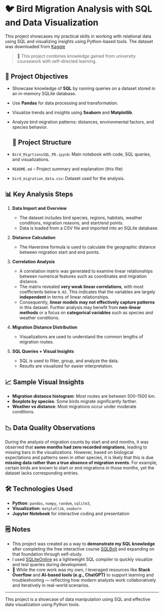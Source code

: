 
# 🐦 Bird Migration Analysis with SQL and Data Visualization

This project showcases my practical skills in working with relational data using SQL and visualizing insights using Python-based tools.
The dataset was downloaded from [Kaggle](https://www.kaggle.com/datasets/sahirmaharajj/bird-migration-dataset-data-visualization-eda)
> 🎯 This project combines knowledge gained from university coursework with self-directed learning.

## 📌 Project Objectives

- Showcase knowledge of **SQL** by running queries on a dataset stored in an in-memory SQLite database.
- Use **Pandas** for data processing and transformation.
- Visualize trends and insights using **Seaborn** and **Matplotlib**.
- Analyze bird migration patterns: distances, environmental factors, and species behavior.

  ## 📂 Project Structure

- `Bird_MigrtionsSQL_PD.ipynb`: Main notebook with code, SQL queries, and visualizations.
- `README.md` – Project summary and explanation (this file)
- `bird_migration_data.csv`: Dataset used for the analysis.

## 📊 Key Analysis Steps

1. **Data Import and Overview**
   - The dataset includes bird species, regions, habitats, weather conditions, migration reasons, and start/end points.
   - Data is loaded from a CSV file and imported into an SQLite database.

2. **Distance Calculation**
   - The Haversine formula is used to calculate the geographic distance between migration start and end points.

3. **Correlation Analysis**
   - A correlation matrix was generated to examine linear relationships between numerical features such as coordinates and migration distance.
   - The matrix revealed **very weak linear correlations**, with most coefficients below `0.02`. This indicates that the variables are largely **independent** in terms of linear relationships.
   - Consequently, **linear models may not effectively capture patterns** in this dataset. Further analysis may benefit from **non-linear methods** or a focus on **categorical variables** such as species and weather conditions.

4. **Migration Distance Distribution**
   - Visualizations are used to understand the common lengths of migration routes.

5. **SQL Queries + Visual Insights**
   - SQL is used to filter, group, and analyze the data.
   - Results are visualized for easier interpretation.

## 📈 Sample Visual Insights

- **Migration distance histogram**: Most routes are between 500–1500 km.
- **Boxplots by species**: Some birds migrate significantly farther.
- **Weather vs distance**: Most migrations occur under moderate conditions.

## 📉 Data Quality Observations
During the analysis of migration counts by start and end months, it was observed that **some months had zero recorded migrations**, leading to missing bars in the visualizations. However, based on biological expectations and patterns seen in other species, it is likely that this is due **missing data rather than a true absence of migration events**. For example, certain birds are known to start or end migrations in those months, yet the dataset lacks corresponding entries.

## 🛠️ Technologies Used

- **Python**: `pandas`, `numpy`, `random`, `sqlite3`, 
- **Visualization**: `matplotlib`, `seaborn`
- **Jupyter Notebook** for interactive coding and presentation

## 🗒️ Notes

- This project was created as a way to **demonstrate my SQL knowledge** after completing the free interactive course [SQLBolt](https://sqlbolt.com) and expanding on that foundation through self-study.
- I used [SQLiteOnline](https://sqliteonline.com) as a lightweight SQL compiler to quickly visualize and test queries during development.
- 🤝 While the core work was my own, I leveraged resources like **Stack Overflow** and **AI-based tools (e.g., ChatGPT)** to support learning and troubleshooting — reflecting how modern analysts work collaboratively and iteratively in real-world scenarios.

---

This project is a showcase of data manipulation using SQL and effective data visualization using Python tools.
